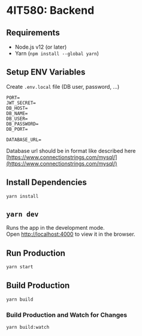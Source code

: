 # 4IT580: Backend

## Requirements

- Node.js v12 (or later)
- Yarn (`npm install --global yarn`)

## Setup ENV Variables

Create `.env.local` file (DB user, password, ...)
```
PORT=
JWT_SECRET=
DB_HOST=
DB_NAME=
DB_USER=
DB_PASSWORD=
DB_PORT=

DATABASE_URL=
```
Database url should be in format like described here [https://www.connectionstrings.com/mysql/](https://www.connectionstrings.com/mysql/)
## Install Dependencies

```bash
yarn install
```

## `yarn dev`

Runs the app in the development mode.\
Open [http://localhost:4000](http://localhost:4000) to view it in the browser.

## Run Production

```bash
yarn start
```

## Build Production

```bash
yarn build
```

### Build Production and Watch for Changes

```bash
yarn build:watch
```
